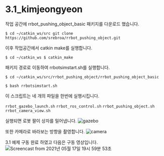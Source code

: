 # 3.1_kimjeongyeon
작업 공간에 rrbot_pushing_object_basic 패키지를 다운로드 했습니다.

```$ cd ~/catkin_ws/src git clone https://github.com/srebroa/rrbot_pushing_object.git```

이후 작업공간에서 catkin make를 실행합니다.

```$ cd ~/catkin_ws $ catkin_make```

패키지 경로로 이동하여 rrbotsimstart.sh를 실행합니다.

```$ cd ~/catkin_ws/src/rrbot_pushing_object/rrbot_pushing_object_basic```

```$ bash rrbotsimstart.sh```


이 스크립트는 네 개의 파일을 한번에 실행시킵니다.

```rrbot_gazebo_launch.sh```
```rrbot_ros_control.sh```
```rrbot_pushing_object.sh```
```rrbot_camera_view.sh```

실행되면 로봇 팔이 상자를 밀어냅니다.
![gazebo](https://user-images.githubusercontent.com/84000076/119892091-b5138900-bf74-11eb-8a83-55a8e254a6d5.png)

또한 카메라로 바라보는 방향을 촬영합니다.
![camera](https://user-images.githubusercontent.com/84000076/119892152-cbb9e000-bf74-11eb-859a-0076d33d628b.png)



3.1 예제 구동 완료 하였고 다음은 구동 영상입니다.  
![Screencast from 2021년 05월 17일 19시 59분 53초](https://user-images.githubusercontent.com/84000076/118479522-13a65f00-b74c-11eb-8d66-5781a6030fdb.gif)
